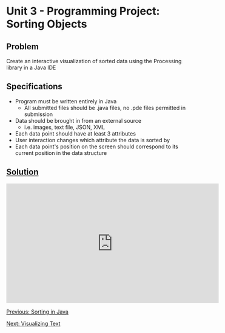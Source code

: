 # Unit 3 - Programming Project: Sorting Objects

## Problem
  Create an interactive visualization of sorted data using the Processing library in a Java IDE

## Specifications
  * Program must be written entirely in Java
    * All submitted files should be .java files, no .pde files permitted in submission
  * Data should be brought in from an external source
    * i.e. images, text file, JSON, XML
  * Each data point should have at least 3 attributes
  * User interaction changes which attribute the data is sorted by
  * Each data point's position on the screen should correspond to its current position in the data structure

## [Solution](https://github.com/blwatkins/Data-Structures-From-A-New-Perspective/tree/master/3_Sorting/ProjectSolution/src)

<iframe width="560" height="315" src="https://www.youtube.com/embed/ZPWIMiJ2shw" frameborder="0" allowfullscreen></iframe>

[Previous: Sorting in Java](day1.md)

[Next: Visualizing Text](homework1.md)
